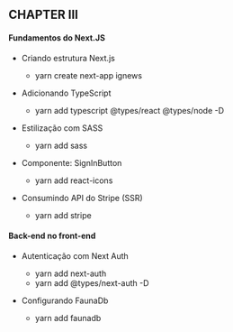 ## CHAPTER III

#### Fundamentos do Next.JS

- Criando estrutura Next.js

  - yarn create next-app ignews

- Adicionando TypeScript

  - yarn add typescript @types/react @types/node -D
  
- Estilização com SASS

  - yarn add sass

- Componente: SignInButton

  - yarn add react-icons

- Consumindo API do Stripe (SSR)

  - yarn add stripe

#### Back-end no front-end

- Autenticação com Next Auth

  - yarn add next-auth
  - yarn add @types/next-auth -D

- Configurando FaunaDb

  - yarn add faunadb
